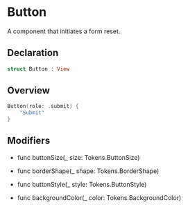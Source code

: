 # Button

A component that initiates a form reset.

## Declaration

```swift
struct Button : View
```

## Overview

```swift
Button(role: .submit) {
    "Submit"
}
```

## Modifiers

- func buttonSize(_ size: Tokens.ButtonSize)

- func borderShape(_ shape: Tokens.BorderShape)

- func buttonStyle(_ style: Tokens.ButtonStyle)

- func backgroundColor(_ color: Tokens.BackgroundColor)
